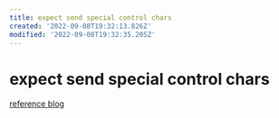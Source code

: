 ```yaml
---
title: expect send special control chars
created: '2022-09-08T19:32:13.826Z'
modified: '2022-09-08T19:32:35.205Z'
---
```


# expect send special control chars

[reference blog](https://blog.csdn.net/weixin_34114823/article/details/91765887?spm=1001.2101.3001.6650.4&utm_medium=distribute.pc_relevant.none-task-blog-2%7Edefault%7ECTRLIST%7ERate-4-91765887-blog-49175707.pc_relevant_multi_platform_whitelistv5&depth_1-utm_source=distribute.pc_relevant.none-task-blog-2%7Edefault%7ECTRLIST%7ERate-4-91765887-blog-49175707.pc_relevant_multi_platform_whitelistv5&utm_relevant_index=9)
